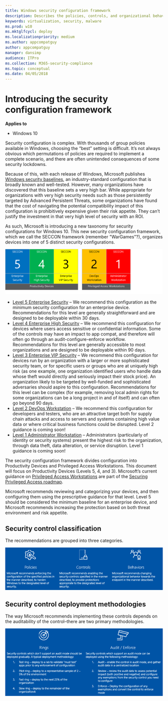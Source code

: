 ```yaml
---
title: Windows security configuration framework
description: Describes the policies, controls, and organizational behaviors for Windows security configuration framework.
keywords: virtualization, security, malware
ms.prod: w10
ms.mktglfcycl: deploy
ms.localizationpriority: medium
ms.author: appcompatguy
author: appcompatguy
manager: dansimp
audience: ITPro
ms.collection: M365-security-compliance
ms.topic: conceptual
ms.date: 04/05/2018
---
```


# Introducing the security configuration framework

**Applies to**  

-   Windows 10

Security configuration is complex. With thousands of group policies available in Windows, choosing the “best” setting is difficult. 
It’s not always obvious which permutations of policies are required to implement a complete scenario, and there are often unintended consequences of some security lockdowns.

Because of this, with each release of Windows, Microsoft publishes [Windows security baselines](https://docs.microsoft.com/windows/security/threat-protection/windows-security-baselines), an industry-standard configuration that is broadly known and well-tested. 
However, many organizations have discovered that this baseline sets a very high bar. 
While appropriate for organizations with very high security needs such as those persistently targeted by Advanced Persistent Threats, some organizations have found that the cost of navigating the potential compatibility impact of this configuration is prohibitively expensive given their risk appetite. 
They can’t justify the investment in that very high level of security with an ROI. 

As such, Microsoft is introducing a new taxonomy for security configurations for Windows 10. 
This new security configuration framework, which we call the SECCON framework (remember "WarGames"?), organizes devices into one of 5 distinct security configurations.

![SECCON Framework](./../images/seccon-framework.png)

- [Level 5 Enterprise Security](level-5-enterprise-security.md) – We recommend this configuration as the minimum security configuration for an enterprise device. Recommendations for this level are generally straightforward and are designed to be deployable within 30 days.
- [Level 4 Enterprise High Security](level-4-enterprise-high-security.md) – We recommend this configuration for devices where users access sensitive or confidential information. Some of the controls may have an impact to app compat, and therefore will often go through an audit-configure-enforce workflow. Recommendations for this level are generally accessible to most organizations and are designed to be deployable within 90 days.
- [Level 3 Enterprise VIP Security](level-3-enterprise-vip-security.md) – We recommend this configuration for devices run by an organization with a larger or more sophisticated security team, or for specific users or groups who are at uniquely high risk (as one example, one organization identified users who handle data whose theft would directly and seriously impact their stock price). An organization likely to be targeted by well-funded and sophisticated adversaries should aspire to this configuration. Recommendations for this level can be complex (for example, removing local admin rights for some organizations can be a long project in and of itself) and can often go beyond 90 days.
- [Level 2 DevOps Workstation](level-2-enterprise-devops-security.md) – We recommend this configuration for developers and testers, who are an attractive target both for supply chain attacks and access to servers and systems containing high value data or where critical business functions could be disrupted. Level 2 guidance is coming soon!
- [Level 1 Administrator Workstation](level-1-enterprise-administrator-security.md) – Administrators (particularly of identity or security systems) present the highest risk to the organization, through data theft, data alteration, or service disruption. Level 1 guidance is coming soon!


The security configuration framework divides configuration into Productivity Devices and Privileged Access Workstations. This document will focus on Productivity Devices
(Levels 5, 4, and 3). 
Microsoft’s current guidance on [Privileged Access Workstations](http://aka.ms/privsec) are part of the [Securing Privileged Access roadmap](http://aka.ms/privsec).

Microsoft recommends reviewing and categorizing your devices, and then configuring them using the prescriptive guidance for that level. 
Level 5 should be considered the minimum baseline for an enterprise device, and Microsoft recommends increasing the protection based on both threat environment and risk appetite.

## Security control classification

The recommendations are grouped into three categories.

![Security Control Classifications](./../images/security-control-classification.png)


## Security control deployment methodologies

The way Microsoft recommends implementing these controls depends on the
auditability of the control–there are two primary methodologies.

![Security Control Deployment methodologies](./../images/security-control-deployment-methodologies.png) 



